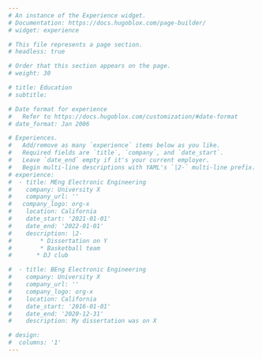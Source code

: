 ```yaml
---
# An instance of the Experience widget.
# Documentation: https://docs.hugoblox.com/page-builder/
# widget: experience

# This file represents a page section.
# headless: true

# Order that this section appears on the page.
# weight: 30

# title: Education
# subtitle:

# Date format for experience
#   Refer to https://docs.hugoblox.com/customization/#date-format
# date_format: Jan 2006

# Experiences.
#   Add/remove as many `experience` items below as you like.
#   Required fields are `title`, `company`, and `date_start`.
#   Leave `date_end` empty if it's your current employer.
#   Begin multi-line descriptions with YAML's `|2-` multi-line prefix.
# experience:
#  - title: MEng Electronic Engineering
#    company: University X
#    company_url: ''
#   company_logo: org-x
#    location: California
#    date_start: '2021-01-01'
#    date_end: '2022-01-01'
#    description: |2-
#        * Dissertation on Y
#        * Basketball team
#       * DJ club

#  - title: BEng Electronic Engineering
#    company: University X
#    company_url: ''
#    company_logo: org-x
#    location: California
#    date_start: '2016-01-01'
#    date_end: '2020-12-31'
#    description: My dissertation was on X

# design:
#  columns: '1'
---
```

